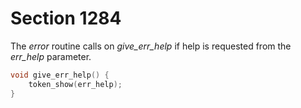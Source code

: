 # Section 1284

The *error* routine calls on *give_err_help* if help is requested from the *err_help* parameter.

```c error.c
void give_err_help() {
    token_show(err_help);
}
```
